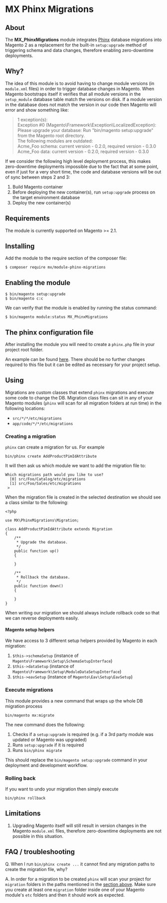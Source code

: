 # MX Phinx Migrations

## About

The **MX_PhinxMigrations** module integrates [Phinx](https://phinx.org) database migrations into Magento 2 as a 
replacement for the built-in `setup:upgrade` method of triggering schema and data changes, therefore enabling zero-downtime
deployments.

## Why?

The idea of this module is to avoid having to change module versions (in `module.xml` files) in order to trigger database
changes in Magento. When Magento bootstraps itself it verifies that all module versions in the `setup_module` database table
match the versions on disk. If a module version in the database does not match the version in our code then Magento will error
and show something like:

> 1 exception(s):\
> Exception #0 (Magento\Framework\Exception\LocalizedException): Please upgrade your database: Run "bin/magento setup:upgrade" from the Magento root directory.\
>  The following modules are outdated:\
>  Acme_Foo schema: current version - 0.2.0, required version - 0.3.0\
>  Acme_Foo data: current version - 0.2.0, required version - 0.3.0

If we consider the following high level deployment process, this makes zero-downtime deployments impossible due to the fact 
that at some point, even if just for a very short time, the code and database versions will be out of sync between steps
2 and 3:

1. Build Magento container
2. Before deploying the new container(s), run `setup:upgrade` process on the target environment database
3. Deploy the new container(s)

## Requirements

The module is currently supported on Magento >= 2.1.

## Installing

Add the module to the require section of the composer file:

```
$ composer require mx/module-phinx-migrations
```

## Enabling the module

```
$ bin/magento setup:upgrade
$ bin/magento c:c
```

We can verify that the module is enabled by running the status command:

```
$ bin/magento module:status MX_PhinxMigrations
```

## The phinx configuration file

After installing the module you will need to create a `phinx.php` file in your project root folder.

An example can be found [here](etc/phinx.php). There should be no further changes required to this file but it can be
edited as necessary for your project setup.

## Using

Migrations are custom classes that extend `phinx` migrations and execute some code to change the DB. Migration class files
can sit in any of your Magento modules (`phinx` will scan for all migration folders at run time) in the following locations:

* `src/*/*/etc/migrations`
* `app/code/*/*/etc/migrations`

### Creating a migration

`phinx` can create a migration for us. For example

    bin/phinx create AddProductPimIdAttribute

It will then ask us which module we want to add the migration file to:

    Which migrations path would you like to use?
      [0] src/Foo/Catalog/etc/migrations
      [1] src/Foo/Sales/etc/migrations
     >

When the migration file is created in the selected destination we should see a class similar to the following:

    <?php

    use MX\PhinxMigrations\Migration;

    class AddProductPimIdAttribute extends Migration
    {
        /**
         * Upgrade the database.
         */
        public function up()
        {

        }

        /**
         * Rollback the database.
         */
        public function down()
        {

        }
    }

When writing our migration we should always include rollback code so that we can reverse deployments easily.

#### Magento setup helpers

We have access to 3 different setup helpers provided by Magento in each migration:

1. `$this->schemaSetup` (instance of `Magento\Framework\Setup\SchemaSetupInterface`)
2. `$this->dataSetup` (instance of `Magento\Framework\Setup\ModuleDataSetupInterface`)
3. `$this->eavSetup` (instance of `Magento\Eav\Setup\EavSetup`)

### Execute migrations

This module provides a new command that wraps up the whole DB migration process

    bin/magento mx:migrate

The new command does the following:

1. Checks if a `setup:upgrade` is required (e.g. if a 3rd party module was updated or Magento was upgraded)
2. Runs `setup:upgrade` if it is required
3. Runs `bin/phinx migrate`

This should replace the `bin/magento setup:upgrade` command in your deployment and development workflow.

### Rolling back

If you want to undo your migration then simply execute

    bin/phinx rollback

## Limitations

1. Upgrading Magento itself will still result in version changes in the Magento `module.xml` files, therefore zero-downtime 
deployments are not possible in this situation.

## FAQ / troubleshooting

Q. When I run `bin/phinx create ...` it cannot find any migration paths to create the migration file, why?

A. In order for a migration to be created `phinx` will scan your project for `migration` folders in the paths mentioned in the
[section above](#using). Make sure you create at least one `migration` folder inside one of your Magento module's `etc` folders
and then it should work as expected.
